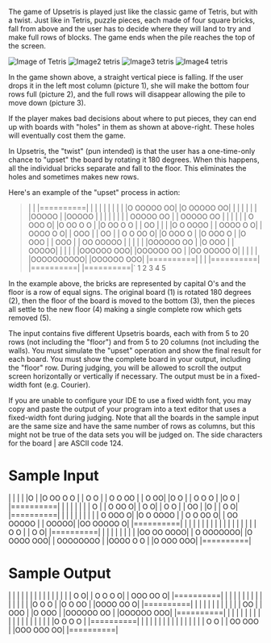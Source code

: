 The game of Upsetris is played just like the classic game of Tetris, but with a twist. Just like in Tetris, puzzle pieces, each made of four square bricks, fall from above and the user has to decide where they will land to try and make full rows of blocks. The game ends when the pile reaches the top of the screen.


![Image of Tetris](https://dmoj.algome.me/media/martor/89414521-e4e4-4bb5-9f2e-0b3926c92488.png) ![Image2 tetris](https://dmoj.algome.me/media/martor/17c686c9-f73a-4b8c-bd02-1d3e5d360048.png) ![Image3 tetris](https://dmoj.algome.me/media/martor/b0a41571-114d-450c-8ab3-84a4ba34b36b.png) ![Image4 tetris](https://dmoj.algome.me/media/martor/736da10a-dc21-4119-8eea-702fd15fe986.png)

In the game shown above, a straight vertical piece is falling. If the user drops it in the left most column (picture 1), she will make the bottom four rows full (picture 2), and the full rows will disappear allowing the pile to move down (picture 3).

If the player makes bad decisions about where to put pieces, they can end up with boards with "holes" in them as shown at above-right. These holes will eventually cost them the game.

In Upsetris, the "twist" (pun intended) is that the user has a one-time-only chance to "upset" the board by rotating it 180 degrees. When this happens, all the individual bricks separate and fall to the floor. This eliminates the holes and sometimes makes new rows.

Here's an example of the "upset" process in action:

>|          | |==========| |          | |          | |          |
>|          | |O OOOOO OO| |O OOOOO OO| |          | |          |
>|          | |OOOOO     | |OOOOO     | |          | |          |
>|          | | OOOOO OO | | OOOOO OO | |          | |          |
>| O   OOO O| |O OO O O  | |O OO O O  | |  OO      | |          |
>|O O  OOOO | | OOOO  O O| | OOOO  O O| |  OOO     | |  OO      |
>|  O O OO O| |O OOO   O | |O OOO   O | |O OOO     | |  OOO     |
>| OO OOOOO | |          | |          | |OOOOOO OO | |O OOO     |
>|     OOOOO| |          | |          | |OOOOOO OOO| |OOOOOO OO |
>|OO OOOOO O| |          | |          | |OOOOOOOOOO| |OOOOOO OOO|
>|==========| |          | |==========| |==========| |==========|`
    1             2	            3	        4	        5

In the example above, the bricks are represented by capital O's and the floor is a row of equal signs. The original board (1) is rotated 180 degrees (2), then the floor of the board is moved to the bottom (3), then the pieces all settle to the new floor (4) making a single complete row which gets removed (5).

The input contains five different Upsetris boards, each with from 5 to 20 rows (not including the "floor") and from 5 to 20 columns (not including the walls). You must simulate the "upset" operation and show the final result for each board. You must show the complete board in your output, including the "floor" row. During judging, you will be allowed to scroll the output screen horizontally or vertically if necessary. The output must be in a fixed-width font (e.g. Courier).

If you are unable to configure your IDE to use a fixed width font, you may copy and paste the output of your program into a text editor that uses a fixed-width font during judging. Note that all the boards in the sample input are the same size and have the same number of rows as columns, but this might not be true of the data sets you will be judged on. The side characters for the board | are ASCII code 124.

# Sample Input
|          |
|          |
|O         |
|O OO  O O |
|    O O   |
| O   O OO |
|  O     OO|
|O O       |
|   O  O O |
|O      O  |
|==========|
|          |
|          |
|          |
|    O     |
|   O  OO O|
|   O     O|
|    O  O  |
|       OO |
|O         |
|   O     O|
|==========|
|          |
|          |
|          |
|          |
| O   OOO O|
|O O  OOOO |
|  O O OO O|
| OO OOOOO |
|     OOOOO|
|OO OOOOO O|
|==========|
|          |
|          |
|          |
|          |
|          |
|          |
|          |
|          |
| O     O  |
|     O   O|
|==========|
|          |
|          |
|          |
|          |
|OO OO OOOO|
| O OOOOOOO|
|O OOOO OOO|
| OOOOOOOO |
|OOOO O O  |
|O  OOO OOO|
|==========|

# Sample Output

|          |
|          |
|          |
|          |
|          |
|          |
|          |
| O       O|
| O O   O O|
| OOO  OO O|
|==========|
|          |
|          |
|          |
|          |
|          |
|          |
|          |
|O O   O   |
|O O  OO   |
|OOOO OO  O|
|==========|
|          |
|          |
|          |
|          |
|          |
|  OO      |
|  OOO     |
|O OOO     |
|OOOOOO OO |
|OOOOOO OOO|
|==========|
|          |
|          |
|          |
|          |
|          |
|          |
|          |
|          |
|          |
|O O O   O |
|==========|
|          |
|          |
|          |
|          |
|          |
|          |
|          |
|  O   O   |
| OO OOO   |
|OOO OOO OO|
|==========|
